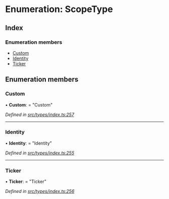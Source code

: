 # Enumeration: ScopeType

## Index

### Enumeration members

* [Custom](scopetype.md#custom)
* [Identity](scopetype.md#identity)
* [Ticker](scopetype.md#ticker)

## Enumeration members

###  Custom

• **Custom**: = "Custom"

*Defined in [src/types/index.ts:257](https://github.com/PolymathNetwork/polymesh-sdk/blob/05b527a2/src/types/index.ts#L257)*

___

###  Identity

• **Identity**: = "Identity"

*Defined in [src/types/index.ts:255](https://github.com/PolymathNetwork/polymesh-sdk/blob/05b527a2/src/types/index.ts#L255)*

___

###  Ticker

• **Ticker**: = "Ticker"

*Defined in [src/types/index.ts:256](https://github.com/PolymathNetwork/polymesh-sdk/blob/05b527a2/src/types/index.ts#L256)*
